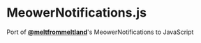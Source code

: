# MeowerNotifications.js
Port of **[@meltfrommeltland](https://github.com/meltfrommeltland)**'s MeowerNotifications to JavaScript